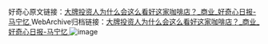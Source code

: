 好奇心原文链接：[大牌投资人为什么会这么看好这家咖啡店？_商业_好奇心日报-马宁忆 ](https://www.qdaily.com/articles/10481.html)
WebArchive归档链接：[大牌投资人为什么会这么看好这家咖啡店？_商业_好奇心日报-马宁忆 ](http://web.archive.org/web/20190623160429/https://www.qdaily.com/articles/10481.html)
![image](http://ww3.sinaimg.cn/large/007d5XDply1g3vyzfl91wj30u034th8n)